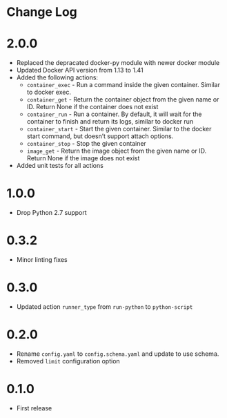 # Change Log

# 2.0.0

- Replaced the depracated docker-py module with newer docker module
- Updated Docker API version from 1.13 to 1.41
- Added the following actions:
  - `container_exec` - Run a command inside the given container. Similar to docker exec.
  - `container_get` - Return the container object from the given name or ID. Return None if the container does not exist
  - `container_run` - Run a container. By default, it will wait for the container to finish and return its logs, similar to docker run
  - `container_start` - Start the given container. Similar to the docker start command, but doesn’t support attach options.
  - `container_stop` - Stop the given container
  - `image_get` - Return the image object from the given name or ID. Return None if the image does not exist
- Added unit tests for all actions

# 1.0.0

* Drop Python 2.7 support

# 0.3.2

- Minor linting fixes

# 0.3.0

- Updated action `runner_type` from `run-python` to `python-script`

# 0.2.0

- Rename `config.yaml` to `config.schema.yaml` and update to use schema.
- Removed `limit` configuration option

# 0.1.0

- First release 
